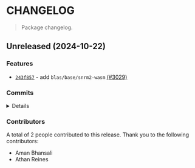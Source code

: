 # CHANGELOG

> Package changelog.

<section class="release" id="unreleased">

## Unreleased (2024-10-22)

<section class="features">

### Features

-   [`243f857`](https://github.com/stdlib-js/stdlib/commit/243f85723b0b899c6cedcac0271f707bebdad918) - add `blas/base/snrm2-wasm` [(#3029)](https://github.com/stdlib-js/stdlib/pull/3029)

</section>

<!-- /.features -->

<section class="commits">

### Commits

<details>

-   [`243f857`](https://github.com/stdlib-js/stdlib/commit/243f85723b0b899c6cedcac0271f707bebdad918) - **feat:** add `blas/base/snrm2-wasm` [(#3029)](https://github.com/stdlib-js/stdlib/pull/3029) _(by Aman Bhansali, Athan Reines)_

</details>

</section>

<!-- /.commits -->

<section class="contributors">

### Contributors

A total of 2 people contributed to this release. Thank you to the following contributors:

-   Aman Bhansali
-   Athan Reines

</section>

<!-- /.contributors -->

</section>

<!-- /.release -->

